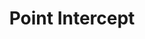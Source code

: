 ---
title: Point Intercept
layout: DemoLayout
sidebar: false
navbar: false
pageClass: customDemoPage
pie: "@pie-element/point-intercept@3.1.3"
model:
    id: '1'
    element: 'point-intercept'
    minimumWidth: 500
    correctResponse:
    - '0,0'
    - '1,1'
    - '2,2'
    - '3,3'
    partialScoring: []
    feedback:
      correct:
        type: none
        default: Correct
      incorrect:
        type: none
        default: Incorrect
      partial:
        type: none
        default: Nearly
    model:
      config:
        graphTitle: ''
        graphWidth: 500
        graphHeight: 500
        maxPoints: ''
        labelsType: present
        pointLabels:
        - A
        - B
        - C
        - D
        domainLabel: ''
        domainMin: -10
        domainMax: 10
        domainStepValue: 1
        domainSnapValue: 1
        domainLabelFrequency: 1
        domainGraphPadding: 50
        rangeLabel: ''
        rangeMin: -10
        rangeMax: 10
        rangeStepValue: 1
        rangeSnapValue: 1
        rangeLabelFrequency: 1
        rangeGraphPadding: 50
        sigfigs: -1
        allowPartialScoring: false
        pointsMustMatchLabels: false
        showCoordinates: false
        showPointLabels: true
        showInputs: true
        showAxisLabels: true
        showFeedback: true
---